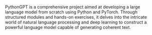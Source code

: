 PythonGPT is a comprehensive project aimed at developing a large language model from scratch using Python and PyTorch. Through structured modules and hands-on exercises, it delves into the intricate world of natural language processing and deep learning to construct a powerful language model capable of generating coherent text.
